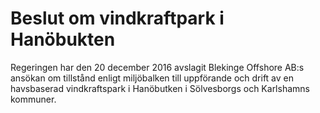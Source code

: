 # Beslut om vindkraftpark i Hanöbukten

Regeringen har den 20 december 2016 avslagit Blekinge Offshore AB:s ansökan om tillstånd enligt miljöbalken till uppförande och drift av en havsbaserad vindkraftspark i Hanöbutken i Sölvesborgs och Karlshamns kommuner.
